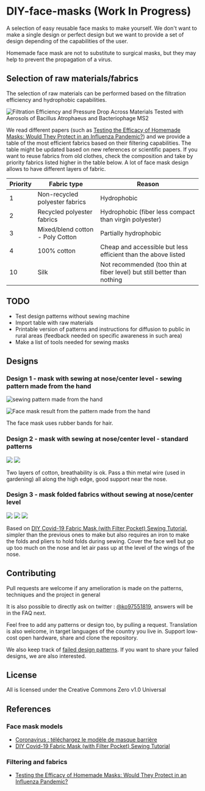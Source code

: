 # DIY-face-masks (Work In Progress)

A selection of easy reusable face masks to make yourself. We don't want to make a single design or perfect design but we
want to provide a set of design depending of the capabilities of the user.

Homemade face mask are not to substitute to surgical masks, but they may help to prevent the propagation of a virus.

## Selection of raw materials/fabrics

The selection of raw materials can be performed based on the filtration efficiency and hydrophobic capabilities.

![Filtration Efficiency and Pressure Drop Across Materials Tested with Aerosols of Bacillus Atrophaeus and Bacteriophage MS2](https://raw.githubusercontent.com/adulau/DIY-face-masks/master/images/filtration-efficiency.png)

We read different papers (such as [Testing the Efficacy of Homemade Masks: Would They Protect in an Influenza Pandemic?](https://www.researchgate.net/figure/Filtration-Efficiency-and-Pressure-Drop-Across-Materials-Tested-with-Aerosols-of-Bacillus_tbl1_258525804)) and we provide a table of the most efficient fabrics based on their filtering capabilities. The table might be updated based on
new references or scientific papers. If you want to reuse fabrics from old clothes, check the composition and take by priority fabrics listed higher in the table below. A lot of face mask
design allows to have different layers of fabric.

| Priority | Fabric type | Reason   |
| -------- | -------- | -------- |
| 1 | Non-recycled polyester fabrics    | Hydrophobic     |
| 2 | Recycled polyester fabrics | Hydrophobic (fiber less compact than virgin polyester) |
| 3 | Mixed/blend cotton - Poly Cotton | Partially hydrophobic |
| 4 | 100% cotton | Cheap and accessible but less efficient than the above listed |
| 10 | Silk | Not recommended (too thin at fiber level) but still better than nothing |


## TODO

- Test design patterns without sewing machine
- Import table with raw materials
- Printable version of patterns and instructions for diffusion to public in rural areas (feedback needed on specific awareness in such area)
- Make a list of tools needed for sewing masks

## Designs

### Design 1 - mask with sewing at nose/center level - sewing pattern made from the hand

![sewing pattern made from the hand](https://raw.githubusercontent.com/C00kie-/DIY-face-masks/master/images/coco_patron_hand.jpg)

![Face mask result from the pattern made from the hand](https://raw.githubusercontent.com/C00kie-/DIY-face-masks/master/images/prototypes/prototype_coco1.jpeg)

The face mask uses rubber bands for hair.

### Design 2 - mask with sewing at nose/center level - standard patterns

![](https://raw.githubusercontent.com/C00kie-/DIY-face-masks/master/images/prototypes/prototype_pauline2-1.jpeg)
![](https://raw.githubusercontent.com/C00kie-/DIY-face-masks/master/images/prototypes/prototype_pauline2-2.jpeg)

Two layers of cotton, breathability is ok. Pass a thin metal wire (used in gardening) all along the high edge, good support near the nose.

### Design 3 - mask folded fabrics without sewing at nose/center level

![](https://raw.githubusercontent.com/C00kie-/DIY-face-masks/master/images/prototypes/prototype_pauline3-1.jpeg)
![](https://raw.githubusercontent.com/C00kie-/DIY-face-masks/master/images/prototypes/prototype_pauline3-2.jpeg)
![](https://raw.githubusercontent.com/C00kie-/DIY-face-masks/master/images/prototypes/prototype_pauline3-3.jpeg)

Based on [DIY Covid-19 Fabric Mask (with Filter Pocket) Sewing Tutorial](https://www.youtube.com/watch?v=S9RWII2-5_4), simpler than the previous ones to make but also requires an iron to make the folds and pliers to hold folds during sewing. Cover the face well but go up too much on the nose and let air pass up at the level of the wings of the nose.

## Contributing

Pull requests are welcome if any amelioration is made on the patterns, techniques and the project in general

It is also possible to directly ask on twitter : [@ko97551819](https://twitter.com/ko97551819), answers will be in the FAQ next.

Feel free to add any patterns or design too, by pulling a request.
Translation is also welcome, in target languages of the country you live in.
Support low-cost open hardware, share and clone the repository.

We also keep track of [failed design patterns](FAILED.md). If you want to share your failed designs, we are also interested.

## License

All is licensed under the Creative Commons Zero v1.0 Universal

## References

### Face mask models

- [Coronavirus : téléchargez le modèle de masque barrière](https://www.afnor.org/actualites/coronavirus-telechargez-le-modele-de-masque-barriere/)
- [DIY Covid-19 Fabric Mask (with Filter Pocket) Sewing Tutorial](https://www.youtube.com/watch?v=S9RWII2-5_4)

### Filtering and fabrics

- [Testing the Efficacy of Homemade Masks: Would They Protect in an Influenza Pandemic?](https://www.researchgate.net/publication/258525804_Testing_the_Efficacy_of_Homemade_Masks_Would_They_Protect_in_an_Influenza_Pandemic)
